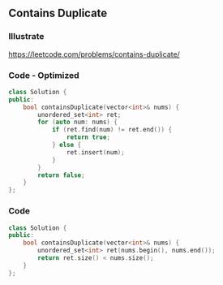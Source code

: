 ## Contains Duplicate
### Illustrate
<https://leetcode.com/problems/contains-duplicate/>

### Code - Optimized
```c++
class Solution {
public:
    bool containsDuplicate(vector<int>& nums) {
        unordered_set<int> ret;
        for (auto num: nums) {
            if (ret.find(num) != ret.end()) {
                return true;
            } else {
                ret.insert(num);
            }
        }
        return false;
    }
};
```

### Code
```c++
class Solution {
public:
    bool containsDuplicate(vector<int>& nums) {
        unordered_set<int> ret(nums.begin(), nums.end());
        return ret.size() < nums.size();
    }
};
```